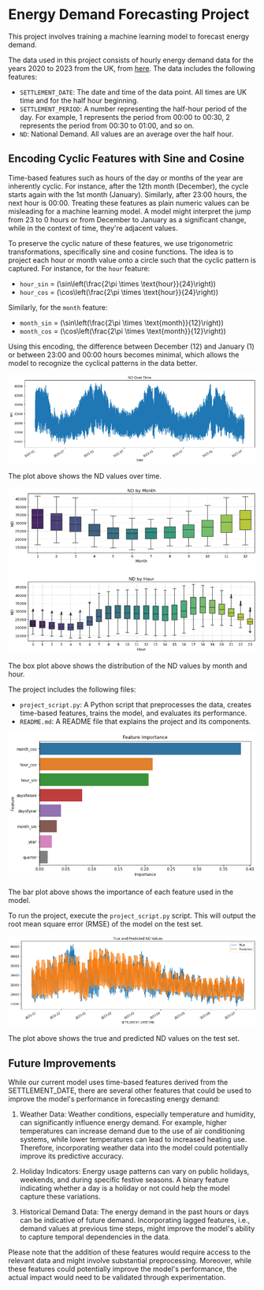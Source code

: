 # Energy Demand Forecasting Project

This project involves training a machine learning model to forecast energy demand.

The data used in this project consists of hourly energy demand data for the years 2020 to 2023 from the UK, from [here](https://data.nationalgrideso.com/demand/historic-demand-data). The data includes the following features:

- `SETTLEMENT_DATE`: The date and time of the data point. All times are UK time and for the half hour beginning.
- `SETTLEMENT_PERIOD`: A number representing the half-hour period of the day. For example, 1 represents the period from 00:00 to 00:30, 2 represents the period from 00:30 to 01:00, and so on.
- `ND`: National Demand. All values are an average over the half hour.

## Encoding Cyclic Features with Sine and Cosine

Time-based features such as hours of the day or months of the year are inherently cyclic. For instance, after the 12th month (December), the cycle starts again with the 1st month (January). Similarly, after 23:00 hours, the next hour is 00:00. Treating these features as plain numeric values can be misleading for a machine learning model. A model might interpret the jump from 23 to 0 hours or from December to January as a significant change, while in the context of time, they're adjacent values.

To preserve the cyclic nature of these features, we use trigonometric transformations, specifically sine and cosine functions. The idea is to project each hour or month value onto a circle such that the cyclic pattern is captured. For instance, for the `hour` feature:

- `hour_sin` = \(\sin\left(\frac{2\pi \times \text{hour}}{24}\right)\)
- `hour_cos` = \(\cos\left(\frac{2\pi \times \text{hour}}{24}\right)\)

Similarly, for the `month` feature:

- `month_sin` = \(\sin\left(\frac{2\pi \times \text{month}}{12}\right)\)
- `month_cos` = \(\cos\left(\frac{2\pi \times \text{month}}{12}\right)\)

Using this encoding, the difference between December (12) and January (1) or between 23:00 and 00:00 hours becomes minimal, which allows the model to recognize the cyclical patterns in the data better.

![ND Over Time](images/nd_over_time.png)

The plot above shows the ND values over time.

![ND by Month Corrected](images/nd_by_month_and_hour.png)

The box plot above shows the distribution of the ND values by month and hour.

The project includes the following files:

- `project_script.py`: A Python script that preprocesses the data, creates time-based features, trains the model, and evaluates its performance.
- `README.md`: A README file that explains the project and its components.

![Feature Importance](images/feature_importance.png)

The bar plot above shows the importance of each feature used in the model.

To run the project, execute the `project_script.py` script. This will output the root mean square error (RMSE) of the model on the test set.

![True and Predicted ND Values](images/true_and_predicted_nd_values.png)

The plot above shows the true and predicted ND values on the test set.

## Future Improvements
While our current model uses time-based features derived from the SETTLEMENT_DATE, there are several other features that could be used to improve the model's performance in forecasting energy demand:

1. Weather Data: Weather conditions, especially temperature and humidity, can significantly influence energy demand. For example, higher temperatures can increase demand due to the use of air conditioning systems, while lower temperatures can lead to increased heating use. Therefore, incorporating weather data into the model could potentially improve its predictive accuracy.

2.  Holiday Indicators: Energy usage patterns can vary on public holidays, weekends, and during specific festive seasons. A binary feature indicating whether a day is a holiday or not could help the model capture these variations.

3. Historical Demand Data: The energy demand in the past hours or days can be indicative of future demand. Incorporating lagged features, i.e., demand values at previous time steps, might improve the model's ability to capture temporal dependencies in the data.

Please note that the addition of these features would require access to the relevant data and might involve substantial preprocessing. Moreover, while these features could potentially improve the model's performance, the actual impact would need to be validated through experimentation.
